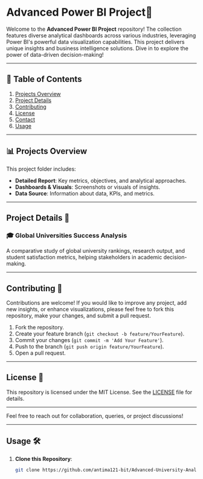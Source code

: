 # Advanced Power BI Project🚀

Welcome to the **Advanced Power BI Project** repository! The collection features diverse analytical dashboards across various industries, leveraging Power BI's powerful data visualization capabilities. This project delivers unique insights and business intelligence solutions. Dive in to explore the power of data-driven decision-making!

---

## 📑 Table of Contents

1. [Projects Overview](#projects-overview)
2. [Project Details](#project-details)
3. [Contributing](#contributing)
4. [License](#license)
5. [Contact](#contact)
6. [Usage](#usage)

---

## 📊 Projects Overview

This project folder includes:

- **Detailed Report**: Key metrics, objectives, and analytical approaches.
- **Dashboards & Visuals**: Screenshots or visuals of insights.
- **Data Source**: Information about data, KPIs, and metrics.

---

## Project Details 📝
### 🎓 Global Universities Success Analysis
A comparative study of global university rankings, research output, and student satisfaction metrics, helping stakeholders in academic decision-making.

---

## Contributing 🤝

Contributions are welcome! If you would like to improve any project, add new insights, or enhance visualizations, please feel free to fork this repository, make your changes, and submit a pull request.

1. Fork the repository.
2. Create your feature branch (`git checkout -b feature/YourFeature`).
3. Commit your changes (`git commit -m 'Add Your Feature'`).
4. Push to the branch (`git push origin feature/YourFeature`).
5. Open a pull request.

---

## License 📜

This repository is licensed under the MIT License. See the [LICENSE](LICENSE) file for details.

---

Feel free to reach out for collaboration, queries, or project discussions!

---

## Usage 🛠️

1. **Clone this Repository**:
   ```bash
   git clone https://github.com/antima121-bit/Advanced-University-Analysis.git
